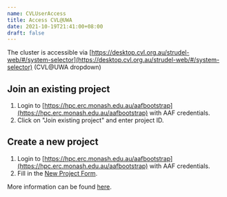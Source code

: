```yaml
---
name: CVLUserAccess
title: Access CVL@UWA
date: 2021-10-19T21:41:00+08:00
draft: false
---
```


The cluster is accessible via [https://desktop.cvl.org.au/strudel-web/#/system-selector](https://desktop.cvl.org.au/strudel-web/#/system-selector) (CVL@UWA dropdown)

## Join an existing project

1. Login to [https://hpc.erc.monash.edu.au/aafbootstrap](https://hpc.erc.monash.edu.au/aafbootstrap) with AAF credentials.
2. Click on "Join existing project" and enter project ID.

## Create a new project

1. Login to [https://hpc.erc.monash.edu.au/aafbootstrap](https://hpc.erc.monash.edu.au/aafbootstrap) with AAF credentials.
2. Fill in the [New Project Form](https://docs.google.com/forms/d/e/1FAIpQLSefDLmIesBaZ_90efzKQytg-2V5mBbSMfM0uW8MiCrgw3QMJg/viewform).

More information can be found [here](https://docs.massive.org.au/M3/requesting-an-account.html).
